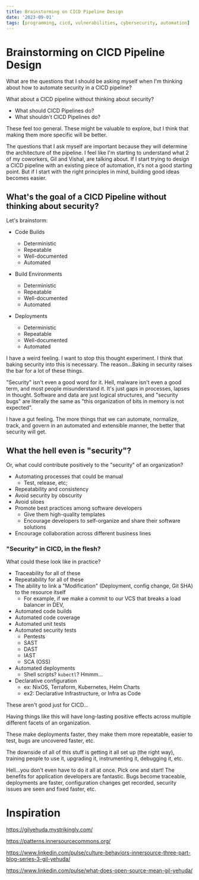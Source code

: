 ```yaml
---
title: Brainstorming on CICD Pipeline Design
date: '2023-09-01'
tags: [programming, cicd, vulnerabilities, cybersecurity, automation]
---
```


# Brainstorming on CICD Pipeline Design

What are the questions that I should be asking myself when I'm thinking about how to automate security in a CICD
pipeline?

What about a CICD pipeline without thinking about security?

- What should CICD Pipelines do?
- What shouldn't CICD Pipelines do?

These feel too general. These might be valuable to explore, but I think that making them more specific will be better.

The questions that I ask myself are important because they will determine the architecture of the pipeline. I feel like
I'm starting to understand what 2 of my coworkers, Gil and Vishal, are talking about. If I start trying to design a CICD
pipeline with an existing piece of automation, it's not a good starting point. But if I start with the right principles
in mind, building good ideas becomes easier.

## What's the goal of a CICD Pipeline without thinking about security?

Let's brainstorm:

- Code Builds
    - Deterministic
    - Repeatable
    - Well-documented
    - Automated

- Build Environments
    - Deterministic
    - Repeatable
    - Well-documented
    - Automated

- Deployments
    - Deterministic
    - Repeatable
    - Well-documented
    - Automated

I have a weird feeling. I want to stop this thought experiment. I think that baking security into this is necessary. The
reason...Baking in security raises the bar for a lot of these things. 

"Security" isn't even a good word for it. Hell, malware isn't even a good term, and most people misunderstand it. It's
just gaps in processes, lapses in thought. Software and data are just logical structures, and "security bugs" are
literally the same as "this organization of bits in memory is not expected".

I have a gut feeling. The more things that we can automate, normalize, track, and govern in an automated and extensible
manner, the better that security will get. 

## What the hell even is "security"?

Or, what could contribute positively to the "security" of an organization?

- Automating processes that could be manual
  - Test, release, etc;
- Repeatability and consistency
- Avoid security by obscurity
- Avoid siloes
- Promote best practices among software developers
    - Give them high-quality templates
    - Encourage developers to self-organize and share their software solutions
- Encourage collaboration across different business lines

### "Security" in CICD, in the flesh?

What could these look like in practice?

- Traceability for all of these
- Repeatability for all of these
- The ability to link a "Modification" (Deployment, config change, Git SHA) to the resource itself
  - For example, if we make a commit to our VCS that breaks a load balancer in DEV, 
- Automated code builds
- Automated code coverage
- Automated unit tests
- Automated security tests
  - Pentests
  - SAST
  - DAST
  - IAST
  - SCA (OSS)
- Automated deployments
  - Shell scripts? `kubectl`? Hmmm...
- Declarative configuration
    - ex: NixOS, Terraform, Kubernetes, Helm Charts
    - ex2: Declarative Infrastructure, or Infra as Code

These aren't good just for CICD... 

Having things like this will have long-lasting positive effects across multiple different facets of an organization.

These make deployments faster, they make them more repeatable, easier to test, bugs are uncovered faster, etc.

The downside of all of this stuff is getting it all set up (the right way), training people to use it, upgrading it, instrumenting it, debugging it, etc.

Hell...you don't even have to do it all at once. Pick one and start! The benefits for application developers are fantastic. Bugs become traceable, deployments are faster, configuration changes get recorded, security issues are seen and fixed faster, etc.

# Inspiration

https://gilyehuda.mystrikingly.com/

https://patterns.innersourcecommons.org/

https://www.linkedin.com/pulse/culture-behaviors-innersource-three-part-blog-series-3-gil-yehuda/

https://www.linkedin.com/pulse/what-does-open-source-mean-gil-yehuda/